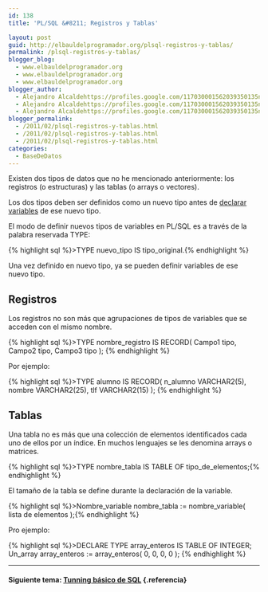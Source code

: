 ```yaml
---
id: 138
title: 'PL/SQL &#8211; Registros y Tablas'

layout: post
guid: http://elbauldelprogramador.org/plsql-registros-y-tablas/
permalink: /plsql-registros-y-tablas/
blogger_blog:
  - www.elbauldelprogramador.org
  - www.elbauldelprogramador.org
  - www.elbauldelprogramador.org
blogger_author:
  - Alejandro Alcaldehttps://profiles.google.com/117030001562039350135noreply@blogger.com
  - Alejandro Alcaldehttps://profiles.google.com/117030001562039350135noreply@blogger.com
  - Alejandro Alcaldehttps://profiles.google.com/117030001562039350135noreply@blogger.com
blogger_permalink:
  - /2011/02/plsql-registros-y-tablas.html
  - /2011/02/plsql-registros-y-tablas.html
  - /2011/02/plsql-registros-y-tablas.html
categories:
  - BaseDeDatos
---
```

<div class="icosql">
</div>

Existen dos tipos de datos que no he mencionado anteriormente: los registros (o estructuras) y las tablas (o arrays o vectores).

Los dos tipos deben ser definidos como un nuevo tipo antes de [declarar variables][1] de ese nuevo tipo.

El modo de definir nuevos tipos de variables en PL/SQL es a través de la palabra reservada TYPE:  


{% highlight sql %}>TYPE nuevo_tipo IS tipo_original.{% endhighlight %}

  
<!--more-->

  
Una vez definido en nuevo tipo, ya se pueden definir variables de ese nuevo tipo.

## Registros



Los registros no son más que agrupaciones de tipos de variables que se acceden con el mismo nombre.



{% highlight sql %}>TYPE nombre_registro IS RECORD(
  Campo1 tipo,
  Campo2 tipo,
  Campo3 tipo );
{% endhighlight %}



Por ejemplo:  


{% highlight sql %}>TYPE alumno IS RECORD(
  n_alumno VARCHAR2(5),
  nombre VARCHAR2(25),
  tlf VARCHAR2(15) );
{% endhighlight %}



## Tablas

Una tabla no es más que una colección de elementos identificados cada uno de ellos por un índice. En muchos lenguajes se les denomina arrays o matrices.

{% highlight sql %}>TYPE nombre_tabla IS TABLE OF tipo_de_elementos;{% endhighlight %}



El tamaño de la tabla se define durante la declaración de la variable.

{% highlight sql %}>Nombre_variable nombre_tabla := nombre_variable( lista de elementos );{% endhighlight %}

Pro ejemplo:

{% highlight sql %}>DECLARE
  TYPE array_enteros IS TABLE OF INTEGER;
  Un_array array_enteros := array_enteros( 0, 0, 0, 0 );
{% endhighlight %}

* * *

#### Siguiente tema: [Tunning básico de SQL][2] {.referencia}



 [1]: http://elbauldelprogramador.com/plsql-declaracion-de-variables/
 [2]: http://elbauldelprogramador.com/tunning-basico-de-sql/